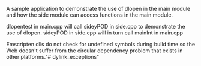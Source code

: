 A sample application to demonstrate the use of dlopen in the main module and how the side module can access functions in the main module.

dlopentest in main.cpp will call sideyPOD in side.cpp to demonstrate the use of dlopen. sideyPOD in side.cpp will in turn call mainInt in main.cpp

Emscripten dlls do not check for undefined symbols during build time so the Web doesn't suffer from the circular dependency problem that exists in other platforms."# dylink_exceptions" 
